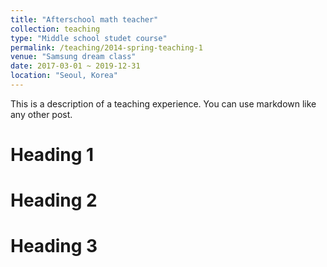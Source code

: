 ```yaml
---
title: "Afterschool math teacher"
collection: teaching
type: "Middle school studet course"
permalink: /teaching/2014-spring-teaching-1
venue: "Samsung dream class"
date: 2017-03-01 ~ 2019-12-31
location: "Seoul, Korea"
---
```


This is a description of a teaching experience. You can use markdown like any other post.

Heading 1
======

Heading 2
======

Heading 3
======
